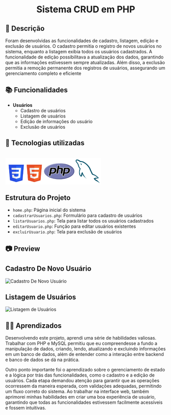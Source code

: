 <h1 align="center"> Sistema CRUD em PHP </h1>

## :memo: Descrição
Foram desenvolvidas as funcionalidades de cadastro, listagem, edição e exclusão de usuários. O cadastro permitia o registro de novos usuários no sistema, enquanto a listagem exibia todos os usuários cadastrados. A funcionalidade de edição possibilitava a atualização dos dados, garantindo que as informações estivessem sempre atualizadas. Além disso, a exclusão permitia a remoção permanente dos registros de usuários, assegurando um gerenciamento completo e eficiente

## :books: Funcionalidades
- **Usuários**
  - Cadastro de usuários
  - Listagem de usuários
  - Edição de informações do usuário
  - Exclusão de usuários


## :wrench: Tecnologias utilizadas
<div style="display: inline_block"><br>
    <img src="TecnologiasUtilizadas.png" align="center" alt="Tecnologias Utilizadas" width="300" src="">
</div>

## Estrutura do Projeto

- `home.php`: Página inicial do sistema
- `cadastrarUsuarios.php`: Formulário para cadastro de usuários
- `listarUsuarios.php`: Tela para listar todos os usuários cadastrados
- `editarUsuario.php`: Função para editar usuários existentes
- `excluirUsuario.php`: Tela para exclusão de usuários

## 📷 Preview

## Cadastro De Novo Usuário
<img src="CadastroDeNovoUsuário.png" alt="Cadastro De Novo Usuário" width="600px">

## Listagem de Usuários
<img src="Listagem de Usuários.png" alt="Listagem de Usuários" width="600px">

## 🧑‍🏫 Aprendizados
Desenvolvendo este projeto, aprendi uma série de habilidades valiosas. Trabalhar com PHP e MySQL permitiu que eu compreendesse a fundo a manipulação de dados, criando, lendo, atualizando e excluindo informações em um banco de dados, além de entender como a interação entre backend e banco de dados se dá na prática.

Outro ponto importante foi o aprendizado sobre o gerenciamento de estado e a lógica por trás das funcionalidades, como o cadastro e a edição de usuários. Cada etapa demandou atenção para garantir que as operações ocorressem da maneira esperada, com validações adequadas, permitindo um fluxo correto do sistema. Ao trabalhar na interface web, também aprimorei minhas habilidades em criar uma boa experiência de usuário, garantindo que todas as funcionalidades estivessem facilmente acessíveis e fossem intuitivas.
